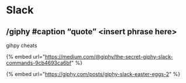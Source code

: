 # Slack

## /giphy \#caption “quote” &lt;insert phrase here&gt; <a id="118f"></a>

gihpy cheats

{% embed url="https://medium.com/@giphy/the-secret-giphy-slack-commands-9cb4693ca6bf" %}

{% embed url="https://giphy.com/posts/giphy-slack-easter-eggs-2" %}



